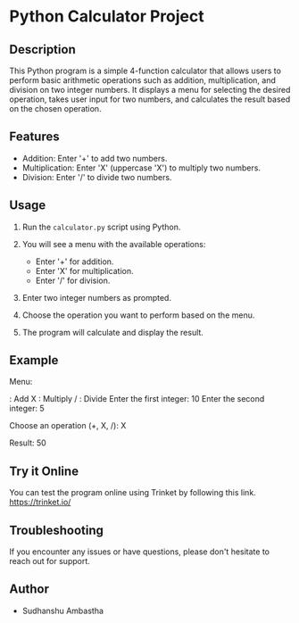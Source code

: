 # Python Calculator Project

## Description

This Python program is a simple 4-function calculator that allows users to perform basic arithmetic operations such as addition, multiplication, and division on two integer numbers. It displays a menu for selecting the desired operation, takes user input for two numbers, and calculates the result based on the chosen operation.

## Features

- Addition: Enter '+' to add two numbers.
- Multiplication: Enter 'X' (uppercase 'X') to multiply two numbers.
- Division: Enter '/' to divide two numbers.

## Usage

1. Run the `calculator.py` script using Python.

2. You will see a menu with the available operations:
   - Enter '+' for addition.
   - Enter 'X' for multiplication.
   - Enter '/' for division.

3. Enter two integer numbers as prompted.

4. Choose the operation you want to perform based on the menu.

5. The program will calculate and display the result.

## Example
Menu:

: Add
X : Multiply
/ : Divide
Enter the first integer: 10
Enter the second integer: 5

Choose an operation (+, X, /): X

Result: 50

## Try it Online
You can test the program online using Trinket by following this link.
https://trinket.io/

## Troubleshooting
If you encounter any issues or have questions, please don't hesitate to reach out for support.

## Author

- Sudhanshu Ambastha
